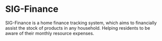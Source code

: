 # SIG-Finance
SIG-Finance is a home finance tracking system, which aims to financially assist the stock of products in any household. 
Helping residents to be aware of their monthly resource expenses.
